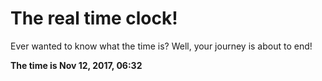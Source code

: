 # The real time clock!

Ever wanted to know what the time is? Well, your journey is about to end!

**The time is Nov 12, 2017, 06:32**